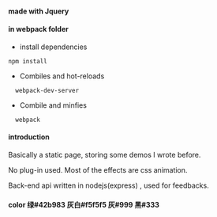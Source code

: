 #### made with Jquery 


#### in webpack folder 
+ install dependencies
```
npm install
```
+ Combiles and hot-reloads
```
  webpack-dev-server
```
+ Combile and minfies
```
  webpack
```
#### introduction
Basically a static page, storing some demos I wrote before.

No plug-in used. Most of the effects are css animation.

Back-end api written in nodejs(express) , used for feedbacks.



#### color 绿#42b983 灰白#f5f5f5 灰#999 黑#333
